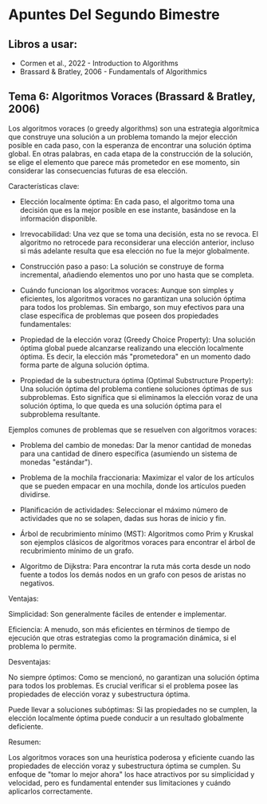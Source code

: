 # Apuntes Del Segundo Bimestre 
## Libros a usar: 
* Cormen et al., 2022 - Introduction to Algorithms 
* Brassard & Bratley, 2006 - Fundamentals of Algorithmics 

## Tema 6: Algoritmos Voraces (Brassard & Bratley, 2006)
Los algoritmos voraces (o greedy algorithms) son una estrategia algorítmica que construye una solución a un problema tomando la mejor elección posible en cada paso, con la esperanza de encontrar una solución óptima global. En otras palabras, en cada etapa de la construcción de la solución, se elige el elemento que parece más prometedor en ese momento, sin considerar las consecuencias futuras de esa elección.

Características clave:
* Elección localmente óptima: En cada paso, el algoritmo toma una decisión que es la mejor posible en ese instante, basándose en la información disponible.

* Irrevocabilidad: Una vez que se toma una decisión, esta no se revoca. El algoritmo no retrocede para reconsiderar una elección anterior, incluso si más adelante resulta que esa elección no fue la mejor globalmente.

* Construcción paso a paso: La solución se construye de forma incremental, añadiendo elementos uno por uno hasta que se completa.

* Cuándo funcionan los algoritmos voraces: Aunque son simples y eficientes, los algoritmos voraces no garantizan una solución óptima para todos los problemas. Sin embargo, son muy efectivos para una clase específica de problemas que poseen dos propiedades fundamentales:

* Propiedad de la elección voraz (Greedy Choice Property): Una solución óptima global puede alcanzarse realizando una elección localmente óptima. Es decir, la elección más "prometedora" en un momento dado forma parte de alguna solución óptima.

* Propiedad de la subestructura óptima (Optimal Substructure Property): Una solución óptima del problema contiene soluciones óptimas de sus subproblemas. Esto significa que si eliminamos la elección voraz de una solución óptima, lo que queda es una solución óptima para el subproblema resultante.

Ejemplos comunes de problemas que se resuelven con algoritmos voraces:

- Problema del cambio de monedas: Dar la menor cantidad de monedas para una cantidad de dinero específica (asumiendo un sistema de monedas "estándar").

- Problema de la mochila fraccionaria: Maximizar el valor de los artículos que se pueden empacar en una mochila, donde los artículos pueden dividirse.

- Planificación de actividades: Seleccionar el máximo número de actividades que no se solapen, dadas sus horas de inicio y fin.

- Árbol de recubrimiento mínimo (MST): Algoritmos como Prim y Kruskal son ejemplos clásicos de algoritmos voraces para encontrar el árbol de recubrimiento mínimo de un grafo.

- Algoritmo de Dijkstra: Para encontrar la ruta más corta desde un nodo fuente a todos los demás nodos en un grafo con pesos de aristas no negativos.

Ventajas:

Simplicidad: Son generalmente fáciles de entender e implementar.

Eficiencia: A menudo, son más eficientes en términos de tiempo de ejecución que otras estrategias como la programación dinámica, si el problema lo permite.

Desventajas:

No siempre óptimos: Como se mencionó, no garantizan una solución óptima para todos los problemas. Es crucial verificar si el problema posee las propiedades de elección voraz y subestructura óptima.

Puede llevar a soluciones subóptimas: Si las propiedades no se cumplen, la elección localmente óptima puede conducir a un resultado globalmente deficiente.

Resumen:

Los algoritmos voraces son una heurística poderosa y eficiente cuando las propiedades de elección voraz y subestructura óptima se cumplen. Su enfoque de "tomar lo mejor ahora" los hace atractivos por su simplicidad y velocidad, pero es fundamental entender sus limitaciones y cuándo aplicarlos correctamente.


